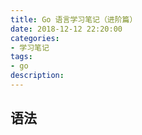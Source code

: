 ```yaml
---
title: Go 语言学习笔记（进阶篇）
date: 2018-12-12 22:20:00
categories:
- 学习笔记
tags: 
- go
description: 
---
```


## 语法


<!-- more -->


